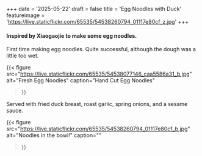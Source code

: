 +++
date = '2025-05-22'
draft = false
title = 'Egg Noodles with Duck'
featureimage = 'https://live.staticflickr.com/65535/54538260794_01117e80cf_z.jpg'
+++

#### Inspired by Xiaogaojie to make some egg noodles.

First time making egg noodles. Quite successful, although the dough was a little too wet.

{{< figure
  src="https://live.staticflickr.com/65535/54538077146_caa5586a31_b.jpg"
  alt="Fresh Egg Noodles"
  caption="Hand Cut Egg Noodles"
>}}

Served with fried duck breast, roast garlic, spring onions, and a sesame sauce.

{{< figure
  src="https://live.staticflickr.com/65535/54538260794_01117e80cf_b.jpg"
  alt="Noodles in the bowl!"
  caption=""
>}}
